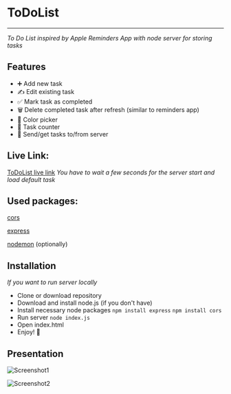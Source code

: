 # ToDoList

---

_To Do List inspired by Apple Reminders App with node server for storing tasks_

## Features

- ➕ Add new task
- ✍️ Edit existing task
- ✅ Mark task as completed
- 🗑️ Delete completed task after refresh (similar to reminders app)
- 🎨 Color picker
- 🔢 Task counter
- 🚀 Send/get tasks to/from server

## Live Link:
[ToDoList live link](https://todolistnode.netlify.app/)
_You have to wait a few seconds for the server start and load default task_

## Used packages:

[cors](https://www.npmjs.com/package/cors)

[express](https://www.npmjs.com/package/express)

[nodemon](https://www.npmjs.com/package/nodemon) (optionally)


## Installation
_If you want to run server locally_
- Clone or download repository
- Download and install node.js (if you don't have)
- Install necessary node packages ```npm install express``` ```npm install cors ```
- Run server 
``` node index.js ```
- Open index.html
- Enjoy! 🎉

## Presentation

![Screenshot1](https://github.com/ajgoras/ToDoList/blob/main/img/1.png?raw=true)


![Screenshot2](https://github.com/ajgoras/ToDoList/blob/main/img/2.png?raw=true)